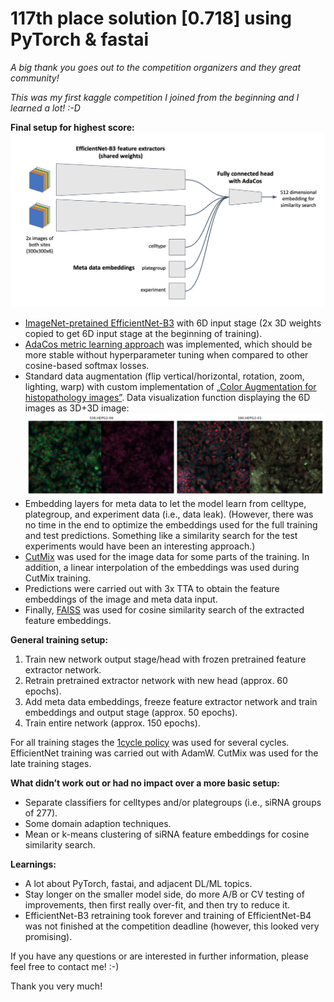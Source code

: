 # 117th place solution [0.718] using PyTorch & fastai

*A big thank you goes out to the competition organizers and they great community!*

*This was my first kaggle competition I joined from the beginning and I learned a lot! :-D*

**Final setup for highest score:**
![Network structure](rcic_network.png)
- [ImageNet-pretained EfficientNet-B3](https://github.com/lukemelas/EfficientNet-PyTorch) with 6D input stage (2x 3D weights copied to get 6D input stage at the beginning of training).
- [AdaCos metric learning approach](https://arxiv.org/abs/1905.00292) was implemented, which should be more stable without hyperparameter tuning when compared to other cosine-based softmax losses.
- Standard data augmentation (flip vertical/horizontal, rotation, zoom, lighting, warp) with custom implementation of [„Color Augmentation for histopathology images”](https://arxiv.org/abs/1707.06183). Data visualization function displaying the 6D images as 3D+3D image:
![Data visualization](rcic_data.png)
- Embedding layers for meta data to let the model learn from celltype, plategroup, and experiment data (i.e., data leak). (However, there was no time in the end to optimize the embeddings used for the full training and test predictions. Something like a similarity search for the test experiments would have been an interesting approach.)
- [CutMix]( https://github.com/oguiza/fastai_extensions/tree/master/shared/0_image_data_augmentation) was used for the image data for some parts of the training. In addition, a linear interpolation of the embeddings was used during CutMix training.
- Predictions were carried out with 3x TTA to obtain the feature embeddings of the image and meta data input.
- Finally, [FAISS]( https://github.com/facebookresearch/faiss) was used for cosine similarity search of the extracted feature embeddings.

**General training setup:**
1. Train new network output stage/head with frozen pretrained feature extractor network.
1. Retrain pretrained extractor network with new head (approx. 60 epochs).
1. Add meta data embeddings, freeze feature extractor network and train embeddings and output stage (approx. 50 epochs).
1. Train entire network (approx. 150 epochs).

For all training stages the [1cycle policy](https://sgugger.github.io/the-1cycle-policy.html) was used for several cycles. EfficientNet training was carried out with AdamW. CutMix was used for the late training stages.

**What didn’t work out or had no impact over a more basic setup:**
- Separate classifiers for celltypes and/or plategroups (i.e., siRNA groups of 277).
- Some domain adaption techniques.
- Mean or k-means clustering of siRNA feature embeddings for cosine similarity search.

**Learnings:**
- A lot about PyTorch, fastai, and adjacent DL/ML topics.
- Stay longer on the smaller model side, do more A/B or CV testing of improvements, then first really over-fit, and then try to reduce it.
- EfficientNet-B3 retraining took forever and training of EfficientNet-B4 was not finished at the competition deadline (however, this looked very promising).

If you have any questions or are interested in further information, please feel free to contact me! :-)

Thank you very much!
